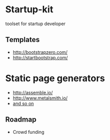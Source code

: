 # Startup-kit
toolset for startup developer

## Templates

* http://bootstrapzero.com/
* http://startbootstrap.com/

# Static page generators

* http://assemble.io/
* http://www.metalsmith.io/
* [and so on](https://staticsitegenerators.net/)

## Roadmap
* Crowd funding
